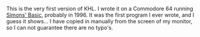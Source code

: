This is the very first version of KHL. I wrote it on a Commodore 64 running [Simons' Basic](https://en.wikipedia.org/wiki/Simons'_BASIC), probably in 1996. It was the first program I ever wrote, and I guess it shows... I have copied in manually from the screen of my monitor, so I can not guarantee there are no typo's.